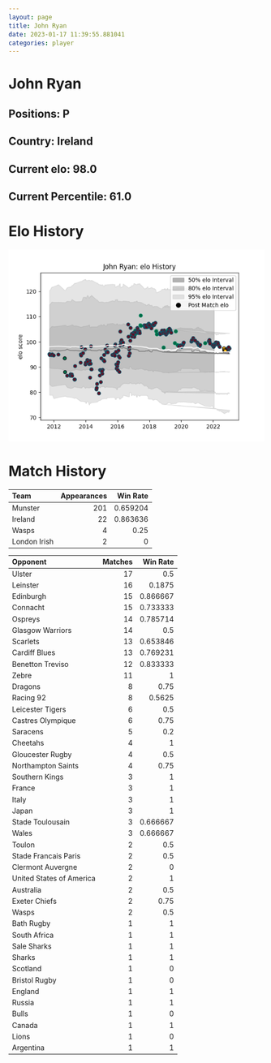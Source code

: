 ```yaml
---  
layout: page  
title: John Ryan  
date: 2023-01-17 11:39:55.881041  
categories: player  
---
```

# John Ryan

## Positions: P

## Country: Ireland

## Current elo: 98.0

## Current Percentile: 61.0

# Elo History


![elo history](history_JohnRyan.png)
# Match History


| Team         |   Appearances |   Win Rate |
|:-------------|--------------:|-----------:|
| Munster      |           201 |   0.659204 |
| Ireland      |            22 |   0.863636 |
| Wasps        |             4 |   0.25     |
| London Irish |             2 |   0        |

| Opponent                 |   Matches |   Win Rate |
|:-------------------------|----------:|-----------:|
| Ulster                   |        17 |   0.5      |
| Leinster                 |        16 |   0.1875   |
| Edinburgh                |        15 |   0.866667 |
| Connacht                 |        15 |   0.733333 |
| Ospreys                  |        14 |   0.785714 |
| Glasgow Warriors         |        14 |   0.5      |
| Scarlets                 |        13 |   0.653846 |
| Cardiff Blues            |        13 |   0.769231 |
| Benetton Treviso         |        12 |   0.833333 |
| Zebre                    |        11 |   1        |
| Dragons                  |         8 |   0.75     |
| Racing 92                |         8 |   0.5625   |
| Leicester Tigers         |         6 |   0.5      |
| Castres Olympique        |         6 |   0.75     |
| Saracens                 |         5 |   0.2      |
| Cheetahs                 |         4 |   1        |
| Gloucester Rugby         |         4 |   0.5      |
| Northampton Saints       |         4 |   0.75     |
| Southern Kings           |         3 |   1        |
| France                   |         3 |   1        |
| Italy                    |         3 |   1        |
| Japan                    |         3 |   1        |
| Stade Toulousain         |         3 |   0.666667 |
| Wales                    |         3 |   0.666667 |
| Toulon                   |         2 |   0.5      |
| Stade Francais Paris     |         2 |   0.5      |
| Clermont Auvergne        |         2 |   0        |
| United States of America |         2 |   1        |
| Australia                |         2 |   0.5      |
| Exeter Chiefs            |         2 |   0.75     |
| Wasps                    |         2 |   0.5      |
| Bath Rugby               |         1 |   1        |
| South Africa             |         1 |   1        |
| Sale Sharks              |         1 |   1        |
| Sharks                   |         1 |   1        |
| Scotland                 |         1 |   0        |
| Bristol Rugby            |         1 |   0        |
| England                  |         1 |   1        |
| Russia                   |         1 |   1        |
| Bulls                    |         1 |   0        |
| Canada                   |         1 |   1        |
| Lions                    |         1 |   0        |
| Argentina                |         1 |   1        |